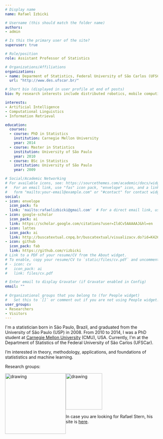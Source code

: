 ```yaml
---
# Display name
name: Rafael Izbicki

# Username (this should match the folder name)
authors:
- admin

# Is this the primary user of the site?
superuser: true

# Role/position
role: Assistant Professor of Statistics

# Organizations/Affiliations
organizations:
- name: Deparment of Statistics, Federal University of São Carlos (UFSCar)
  url: "http://www.des.ufscar.br/"

# Short bio (displayed in user profile at end of posts)
bio: My research interests include distributed robotics, mobile computing and programmable matter.

interests:
- Artificial Intelligence
- Computational Linguistics
- Information Retrieval

education:
  courses:
  - course: PhD in Statistics
    institution: Carnegie Mellon University
    year: 2014
  - course: Master in Statistics
    institution: University of São Paulo
    year: 2010
  - course: BSc in Statistics
    institution: University of São Paulo
    year: 2009

# Social/Academic Networking
# For available icons, see: https://sourcethemes.com/academic/docs/widgets/#icons
#   For an email link, use "fas" icon pack, "envelope" icon, and a link in the
#   form "mailto:your-email@example.com" or "#contact" for contact widget.
social:
- icon: envelope
  icon_pack: fa
  link: 'mailto:rafaelizbicki@gmail.com'  # For a direct email link, use "mailto:test@example.org".
- icon: google-scholar
  icon_pack: ai
  link: https://scholar.google.com/citations?user=IldCv5AAAAAJ&hl=en
- icon: lattes
  icon_pack: ai
  link: http://buscatextual.cnpq.br/buscatextual/visualizacv.do?id=K4269225J9
- icon: github
  icon_pack: fab
  link: https://github.com/rizbicki
# Link to a PDF of your resume/CV from the About widget.
# To enable, copy your resume/CV to `static/files/cv.pdf` and uncomment the lines below.  
# - icon: cv
#   icon_pack: ai
#   link: files/cv.pdf

# Enter email to display Gravatar (if Gravatar enabled in Config)
email: ""
  
# Organizational groups that you belong to (for People widget)
#   Set this to `[]` or comment out if you are not using People widget.  
user_groups:
- Researchers
- Visitors
---
```


I'm a statistician born in São Paulo, Brazil, and graduated from the University of São Paulo (USP) in 2008. From 2010 to 2014, I was a PhD student at [Carnegie Mellon University](http://www.stat.cmu.edu/) (CMU), USA. Currently, I'm at the Department of Statistics of the Federal University of São Carlos (UFSCar).

I’m interested in theory, methodology, applications, and foundations of statististics and machine learning.

Research groups:

<a href="http://www.small.ufscar.br/"><img src="http://www.small.ufscar.br/figures/logo.png" alt="drawing"   width="200px" style="float: left"/></a>

<a href="http://www.gis.des.ufscar.br/"><img src="http://www.gis.des.ufscar.br/meetings/2017maxent/imagens/logo_gis.png" alt="drawing"  width="120px" style="float: center"/></a>

In case you are looking for Rafael Stern, his site is
[here](http://www.rafaelstern.science).
